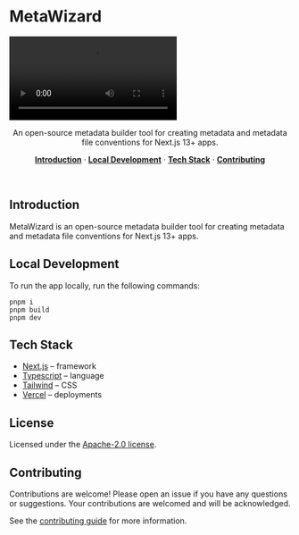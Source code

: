 # MetaWizard

<video controls>
  <source src="./public/demo.mov" type="video/mp4">
</video>

<p align="center">
  An open-source metadata builder tool for creating metadata and metadata file conventions for Next.js 13+ apps.
</p>

<p align="center">
  <a href="#introduction"><strong>Introduction</strong></a> ·
  <a href="#local-development"><strong>Local Development</strong></a> ·
  <a href="#tech-stack"><strong>Tech Stack</strong></a> ·
  <a href="#contributing"><strong>Contributing</strong></a>
</p>
<br/>

## Introduction

MetaWizard is an open-source metadata builder tool for creating metadata and metadata file conventions for Next.js 13+ apps.

## Local Development

To run the app locally, run the following commands:

```
pnpm i
pnpm build
pnpm dev
```

## Tech Stack

- [Next.js](https://nextjs.org/) – framework
- [Typescript](https://www.typescriptlang.org/) – language
- [Tailwind](https://tailwindcss.com/) – CSS
- [Vercel](https://vercel.com/) – deployments

## License

Licensed under the [Apache-2.0 license](https://github.com/JaleelB/metawizard/blob/main/LICENSE.md).

## Contributing

Contributions are welcome! Please open an issue if you have any questions or suggestions. Your contributions are welcomed and will be acknowledged.

See the [contributing guide](./CONTRIBUTING.md) for more information.
